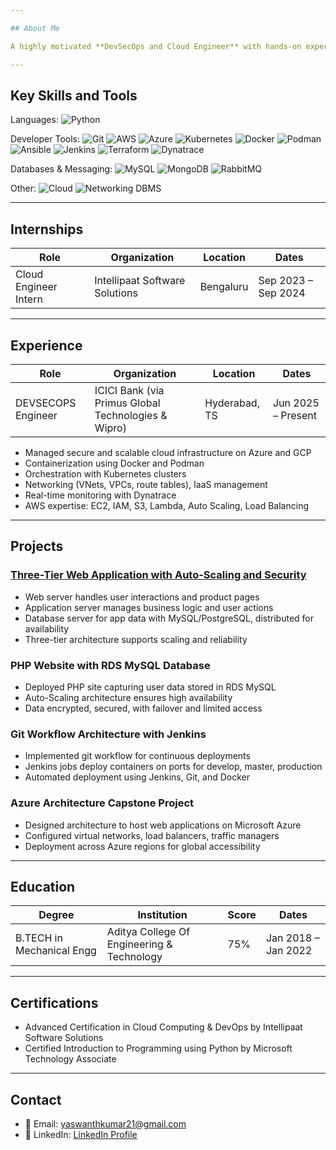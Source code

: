```yaml
---

## About Me

A highly motivated **DevSecOps and Cloud Engineer** with hands-on experience architecting, automating, and managing secure and scalable infrastructures on **AWS, Azure, and GCP**. Skilled in containerization, orchestration, and real-time monitoring to ensure modern applications are reliable and performant. Proficient in **CI/CD pipelines, Infrastructure as Code, and cloud security best practices**, with a strong focus on optimizing deployments. Passionate about driving innovation and delivering impactful cloud and DevOps solutions in leading organizations.

---
```


## Key Skills and Tools

Languages: 
![Python](https://img.shields.io/badge/Python-3776AB?logo=python&logoColor=white&style=flat-square)

Developer Tools: 
![Git](https://img.shields.io/badge/Git-F05032?logo=git&logoColor=white&style=flat-square)
![AWS](https://img.shields.io/badge/AWS-232F3E?logo=amazonaws&logoColor=white&style=flat-square)
![Azure](https://img.shields.io/badge/Azure-0078D4?logo=microsoftazure&logoColor=white&style=flat-square)
![Kubernetes](https://img.shields.io/badge/Kubernetes-326ce5?logo=kubernetes&logoColor=white&style=flat-square)
![Docker](https://img.shields.io/badge/Docker-2496ED?logo=docker&logoColor=white&style=flat-square)
![Podman](https://img.shields.io/badge/Podman-892ca0?logo=podman&logoColor=white&style=flat-square)
![Ansible](https://img.shields.io/badge/Ansible-EE0000?logo=ansible&logoColor=white&style=flat-square)
![Jenkins](https://img.shields.io/badge/Jenkins-D24939?logo=jenkins&logoColor=white&style=flat-square)
![Terraform](https://img.shields.io/badge/Terraform-623CE4?logo=terraform&logoColor=white&style=flat-square)
![Dynatrace](https://img.shields.io/badge/Dynatrace-1496FF?logo=dynatrace&logoColor=white&style=flat-square)

Databases & Messaging:
![MySQL](https://img.shields.io/badge/MySQL-4479A1?logo=mysql&logoColor=white&style=flat-square)
![MongoDB](https://img.shields.io/badge/MongoDB-47A248?logo=mongodb&logoColor=white&style=flat-square)
![RabbitMQ](https://img.shields.io/badge/RabbitMQ-FF6600?logo=rabbitmq&logoColor=white&style=flat-square)

Other:
![Cloud](https://img.shields.io/badge/Cloud%20Computing-4285F4?logo=cloud&logoColor=white&style=flat-square)
![Networking](https://img.shields.io/badge/Networking-008681?logo=gnometerminal&logoColor=white&style=flat-square)
DBMS

---

## Internships

| Role                  | Organization                    | Location   | Dates                    |
|-----------------------|--------------------------------|------------|--------------------------|
| Cloud Engineer Intern  | Intellipaat Software Solutions | Bengaluru  | Sep 2023 – Sep 2024      |

---

## Experience

| Role                | Organization                                 | Location        | Dates                  |
|---------------------|----------------------------------------------|-----------------|------------------------|
| DEVSECOPS Engineer   | ICICI Bank (via Primus Global Technologies & Wipro) | Hyderabad, TS | Jun 2025 – Present     |

- Managed secure and scalable cloud infrastructure on Azure and GCP  
- Containerization using Docker and Podman  
- Orchestration with Kubernetes clusters  
- Networking (VNets, VPCs, route tables), IaaS management  
- Real-time monitoring with Dynatrace  
- AWS expertise: EC2, IAM, S3, Lambda, Auto Scaling, Load Balancing  

---

## Projects

### [Three-Tier Web Application with Auto-Scaling and Security](https://github.com/YaswanthKumarDesineedi/aws_3tier_architecture.git)
- Web server handles user interactions and product pages  
- Application server manages business logic and user actions  
- Database server for app data with MySQL/PostgreSQL, distributed for availability  
- Three-tier architecture supports scaling and reliability  

### PHP Website with RDS MySQL Database
- Deployed PHP site capturing user data stored in RDS MySQL  
- Auto-Scaling architecture ensures high availability  
- Data encrypted, secured, with failover and limited access  

### Git Workflow Architecture with Jenkins
- Implemented git workflow for continuous deployments  
- Jenkins jobs deploy containers on ports for develop, master, production  
- Automated deployment using Jenkins, Git, and Docker  

### Azure Architecture Capstone Project
- Designed architecture to host web applications on Microsoft Azure  
- Configured virtual networks, load balancers, traffic managers  
- Deployment across Azure regions for global accessibility  

---

## Education

| Degree                    | Institution                              | Score | Dates                |
|---------------------------|----------------------------------------|-------|----------------------|
| B.TECH in Mechanical Engg  | Aditya College Of Engineering & Technology | 75%   | Jan 2018 – Jan 2022  |

---

## Certifications

- Advanced Certification in Cloud Computing & DevOps by Intellipaat Software Solutions  
- Certified Introduction to Programming using Python by Microsoft Technology Associate

---

## Contact

- 📧 Email: [yaswanthkumar21@gmail.com](mailto:yaswanthkumar21@gmail.com)  
- 🔗 LinkedIn: [LinkedIn Profile](https://www.linkedin.com/in/yaswanthkumard21)  
